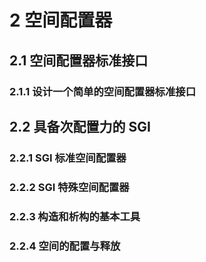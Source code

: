 # 2 空间配置器



## 2.1 空间配置器标准接口



### 2.1.1 设计一个简单的空间配置器标准接口



## 2.2 具备次配置力的 SGI



### 2.2.1 SGI 标准空间配置器



### 2.2.2 SGI 特殊空间配置器



### 2.2.3 构造和析构的基本工具



### 2.2.4 空间的配置与释放



